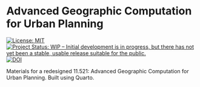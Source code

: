 # Advanced Geographic Computation for Urban Planning

<!-- badges: start -->
[![License: MIT](https://img.shields.io/badge/License-MIT-yellow.svg)](https://opensource.org/licenses/MIT) 
[![Project Status: WIP – Initial development is in progress, but there has not yet been a stable, usable release suitable for the public.](https://www.repostatus.org/badges/latest/wip.svg)](https://www.repostatus.org/#wip)
[![DOI](https://zenodo.org/badge/994803305.svg)](https://doi.org/10.5281/zenodo.15576920)
<!-- badges: end -->

Materials for a redesigned 11.521: Advanced Geographic Computation for Urban
Planning. Built using Quarto.